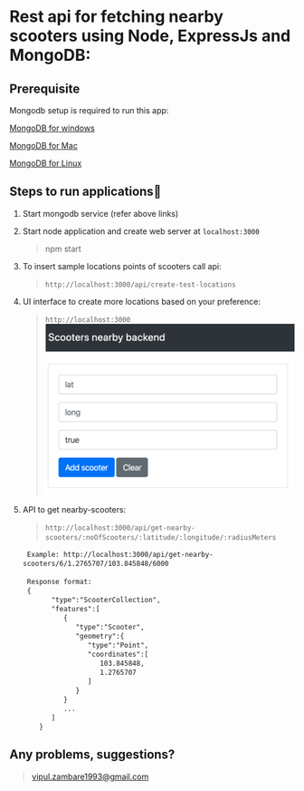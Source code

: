 # Rest api for fetching nearby scooters using Node, ExpressJs and MongoDB:

## Prerequisite
Mongodb setup is required to run this app:

[MongoDB for windows](https://docs.mongodb.com/manual/tutorial/install-mongodb-on-windows)

[MongoDB for Mac](https://docs.mongodb.com/manual/tutorial/install-mongodb-on-os-x/)


[MongoDB for Linux](https://docs.mongodb.com/manual/administration/install-on-linux/)


## Steps to run applications:rocket:

1.  Start mongodb service (refer above links)

2.  Start node application and create web server at `localhost:3000`

    > npm start

3.  To insert sample locations points of scooters
    call api:

    > `http://localhost:3000/api/create-test-locations`

4.  UI interface to create more locations based on your preference:

    > `http://localhost:3000`
    > ![](add-scooter-ui.png)

5.  API to get nearby-scooters:

    > `http://localhost:3000/api/get-nearby-scooters/:noOfScooters/:latitude/:longitude/:radiusMeters`

         Example: http://localhost:3000/api/get-nearby-scooters/6/1.2765707/103.845848/6000
         
         Response format:
         {
               "type":"ScooterCollection",
               "features":[
                  {
                     "type":"Scooter",
                     "geometry":{
                        "type":"Point",
                        "coordinates":[
                           103.845848,
                           1.2765707
                        ]
                     }
                  }
                  ...
               ]
            }

## Any problems, suggestions?
 > vipul.zambare1993@gmail.com
